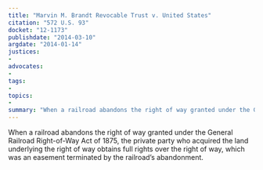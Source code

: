 ```yaml
---
title: "Marvin M. Brandt Revocable Trust v. United States"
citation: "572 U.S. 93"
docket: "12-1173"
publishdate: "2014-03-10"
argdate: "2014-01-14"
justices:
- 
advocates:
- 
tags:
- 
topics:
- 
summary: "When a railroad abandons the right of way granted under the General Railroad Right-of-Way Act of 1875, the private party who acquired the land underlying the right of way obtains full rights over the right of way, which was an easement terminated by the railroad’s abandonment."
---
```

When a railroad abandons the right of way granted under the General Railroad Right-of-Way Act of 1875, the private party who acquired the land underlying the right of way obtains full rights over the right of way, which was an easement terminated by the railroad’s abandonment.

